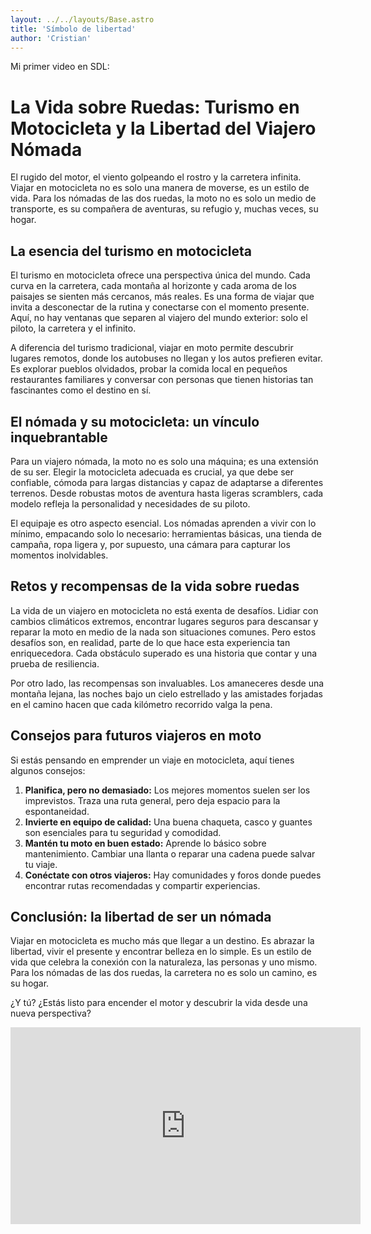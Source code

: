 ```yaml
---
layout: ../../layouts/Base.astro
title: 'Símbolo de libertad'
author: 'Cristian'
---
```


Mi primer video en SDL: 

# La Vida sobre Ruedas: Turismo en Motocicleta y la Libertad del Viajero Nómada

El rugido del motor, el viento golpeando el rostro y la carretera infinita. Viajar en motocicleta no es solo una manera de moverse, es un estilo de vida. Para los nómadas de las dos ruedas, la moto no es solo un medio de transporte, es su compañera de aventuras, su refugio y, muchas veces, su hogar. 

## La esencia del turismo en motocicleta

El turismo en motocicleta ofrece una perspectiva única del mundo. Cada curva en la carretera, cada montaña al horizonte y cada aroma de los paisajes se sienten más cercanos, más reales. Es una forma de viajar que invita a desconectar de la rutina y conectarse con el momento presente. Aquí, no hay ventanas que separen al viajero del mundo exterior: solo el piloto, la carretera y el infinito.

A diferencia del turismo tradicional, viajar en moto permite descubrir lugares remotos, donde los autobuses no llegan y los autos prefieren evitar. Es explorar pueblos olvidados, probar la comida local en pequeños restaurantes familiares y conversar con personas que tienen historias tan fascinantes como el destino en sí.

## El nómada y su motocicleta: un vínculo inquebrantable

Para un viajero nómada, la moto no es solo una máquina; es una extensión de su ser. Elegir la motocicleta adecuada es crucial, ya que debe ser confiable, cómoda para largas distancias y capaz de adaptarse a diferentes terrenos. Desde robustas motos de aventura hasta ligeras scramblers, cada modelo refleja la personalidad y necesidades de su piloto.

El equipaje es otro aspecto esencial. Los nómadas aprenden a vivir con lo mínimo, empacando solo lo necesario: herramientas básicas, una tienda de campaña, ropa ligera y, por supuesto, una cámara para capturar los momentos inolvidables.

## Retos y recompensas de la vida sobre ruedas

La vida de un viajero en motocicleta no está exenta de desafíos. Lidiar con cambios climáticos extremos, encontrar lugares seguros para descansar y reparar la moto en medio de la nada son situaciones comunes. Pero estos desafíos son, en realidad, parte de lo que hace esta experiencia tan enriquecedora. Cada obstáculo superado es una historia que contar y una prueba de resiliencia.

Por otro lado, las recompensas son invaluables. Los amaneceres desde una montaña lejana, las noches bajo un cielo estrellado y las amistades forjadas en el camino hacen que cada kilómetro recorrido valga la pena.

## Consejos para futuros viajeros en moto

Si estás pensando en emprender un viaje en motocicleta, aquí tienes algunos consejos:

1. **Planifica, pero no demasiado:** Los mejores momentos suelen ser los imprevistos. Traza una ruta general, pero deja espacio para la espontaneidad.  
2. **Invierte en equipo de calidad:** Una buena chaqueta, casco y guantes son esenciales para tu seguridad y comodidad.  
3. **Mantén tu moto en buen estado:** Aprende lo básico sobre mantenimiento. Cambiar una llanta o reparar una cadena puede salvar tu viaje.  
4. **Conéctate con otros viajeros:** Hay comunidades y foros donde puedes encontrar rutas recomendadas y compartir experiencias.  

## Conclusión: la libertad de ser un nómada

Viajar en motocicleta es mucho más que llegar a un destino. Es abrazar la libertad, vivir el presente y encontrar belleza en lo simple. Es un estilo de vida que celebra la conexión con la naturaleza, las personas y uno mismo. Para los nómadas de las dos ruedas, la carretera no es solo un camino, es su hogar. 

¿Y tú? ¿Estás listo para encender el motor y descubrir la vida desde una nueva perspectiva?

<iframe width="560" height="315" src="https://www.youtube.com/embed/ADgc2Rexycg?si=MUNFIgjRfIH5YGft" title="YouTube video player" frameborder="0" allow="accelerometer; autoplay; clipboard-write; encrypted-media; gyroscope; picture-in-picture; web-share" referrerpolicy="strict-origin-when-cross-origin" allowfullscreen></iframe>
